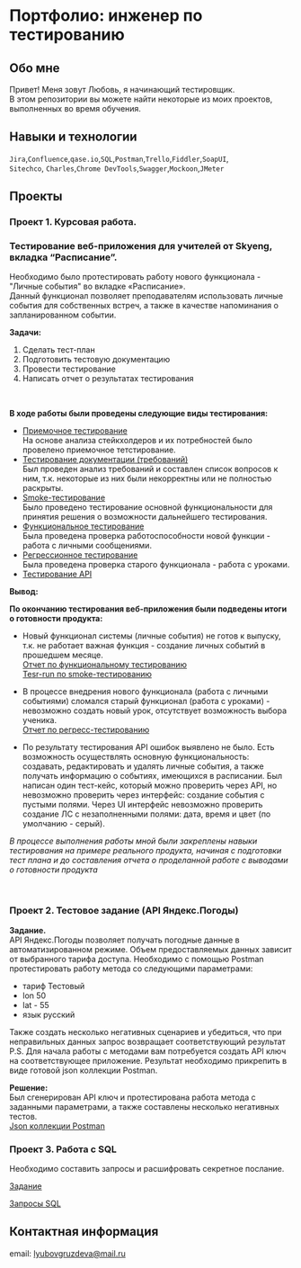 # Портфолио: инженер по тестированию

## Обо мне 

Привет! Меня зовут Любовь, я начинающий тестировщик. <br>
В этом репозитории вы можете найти некоторые из моих проектов, выполненных во время обучения.
<br>

## Навыки и технологии
``Jira``,``Confluence``,``qase.io``,``SQL``,``Postman``,``Trello``,``Fiddler``,``SoapUI``,<br>
``Sitechco``, ``Charles``,``Chrome DevTools``,``Swagger``,``Mockoon``,``JMeter`` <br>

## Проекты
### **Проект 1. Курсовая работа.**
### **Тестирование веб-приложения для учителей от Skyeng, вкладка “Расписание”.** <br>

  
Необходимо было протестировать работу нового функционала - "Личные события" во вкладке «Расписание». <br>
Данный функционал позволяет преподавателям использовать личные события для собственных встреч, а также в качестве напоминания о запланированном событии. 


**Задачи:**<br>
<ol>
  <li> Сделать тест-план</li>
  <li> Подготовить тестовую документацию</li>
  <li> Провести тестирование</li>
  <li> Написать отчет о результатах тестирования</li>
</ol> <br>

**В ходе работы были проведены следующие виды тестирования:**<br>
- [Приемочное тестирование](https://github.com/StrepukhovskayaLK/Tester/blob/main/Проект%20№1/Приемочное%20тестирование.pdf) <br>
На основе анализа стейкхолдеров и их потребностей было провелено приемочное тетстирование.<br>
- [Тестирование документации (требований)](https://github.com/StrepukhovskayaLK/Tester/blob/main/Проект%20№1/Тестирование%20документации.md) <br>
Был проведен анализ требований и составлен список вопросов к ним, т.к. некоторые из них были некорректны или не полностью раскрыты.<br>
- [Smoke-тестирование](https://github.com/StrepukhovskayaLK/Tester/blob/main/Проект%20№1/Smoke-тестирование.pdf) <br>
Было проведено тестирование основной функциональности для принятия решения о возможности дальнейшего тестирования.
- [Функциональное тестирование](https://github.com/StrepukhovskayaLK/Tester/blob/main/Проект%20№1/Функциональный%20чек-лист%20для%20новой%20функции%20(личные%20события).ru.pdf) <br>
Была проведена проверка работоспособности новой функции - работа с личными сообщениями.<br>
- [Регрессионное тестирование](https://github.com/StrepukhovskayaLK/Tester/blob/main/Проект%20№1/Регресс%20тестирование.pdf) <br>
Была проведена проверка старого функционала - работа с уроками.<br>
- [Тестирование API](https://github.com/StrepukhovskayaLK/Tester/blob/main/Проект%20№1/Тестирование%20API.json) <br>


**Вывод:**

**По окончанию тестирования веб-приложения были подведены итоги о готовности продукта:** 
- Новый функционал системы (личные события) не готов к выпуску, т.к. не работает важная функция - создание личных событий в прошедшем месяце. <br>
[Отчет по функциональному тестированию](https://github.com/StrepukhovskayaLK/Tester/blob/main/Проект%20№1/Отчет%20по%20новому%20функционалу%20(личные%20события).pdf) <br>
[Tesr-run по smoke-тестированию](https://github.com/StrepukhovskayaLK/Tester/blob/main/Проект%20№1/Test-run%20по%20smoke-тестированию.pdf) 

- В процессе внедрения нового функционала (работа с личными событиями) сломался старый функционал (работа с уроками) - невозможно создать новый урок, отсутствует возможность выбора ученика.<br>
[Отчет по регресс-тестированию](https://github.com/StrepukhovskayaLK/Tester/blob/main/Проект%20№1/Отчет%20по%20регресс-тестированию.pdf) <br>

- По результату тестирования API ошибок выявлено не было. Есть возможность осуществлять основную функциональность: создавать, редактировать и удалять личные события, а также получать информацию о событиях, имеющихся в расписании.
Был написан один тест-кейс, который можно проверить через API, но невозможно проверить через интерфейс: создание события с пустыми полями. Через UI интерфейс невозможно проверить создание ЛС с незаполненными полями: дата, время и цвет (по умолчанию - серый).

*В процессе выполнения работы мной были закреплены навыки тестирования на примере реального продукта, начиная с подготовки тест плана и до составления отчета о проделанной работе с выводами о готовности продукта*

<br> 

### **Проект 2. Тестовое задание (API Яндекс.Погоды)**

**Задание.**<br>
API Яндекс.Погоды позволяет получать погодные данные в автоматизированном режиме. Объем предоставляемых данных зависит от выбранного тарифа доступа.
Необходимо с помощью Postman протестировать работу метода со следующими параметрами:<br>

- тариф Тестовый
- lon 50
- lat - 55
- язык русский

Также создать несколько негативных сценариев и убедиться, что при неправильных данных запрос возвращает соответствующий результат
P.S. Для начала работы с методами вам потребуется создать API ключ на соответствующее приложение.
Результат необходимо прикрепить в виде готовой json коллекции Postman.

**Решение:**<br>
Был сгенерирован API ключ и протестирована работа метода с заданными параметрами, а также составлены несколько негативных тестов.<br>
[Json коллекции Postman](https://github.com/StrepukhovskayaLK/Tester/blob/main/Проект%20№2/Attestation.postman_collection.json) <br>

### **Проект 3. Работа с SQL** <br>
Необходимо составить запросы и расшифровать секретное послание.<br>

[Задание](https://github.com/StrepukhovskayaLK/Tester/blob/main/Проект%20№3/Финальное%20задание%20SQL.pdf) <br>

[Запросы SQL](https://github.com/StrepukhovskayaLK/Tester/blob/main/Проект%20№3/запросы_формат%20sql.sql) <br>


## Контактная информация 
email: lyubovgruzdeva@mail.ru
